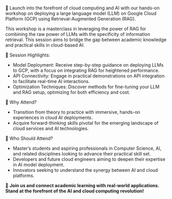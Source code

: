 🚀 Launch into the forefront of cloud computing and AI with our hands-on workshop on deploying a large language model (LLM) on Google Cloud Platform (GCP) using Retrieval-Augmented Generation (RAG).

This workshop is a masterclass in leveraging the power of RAG for combining the raw power of LLMs with the specificity of information retrieval. This session aims to bridge the gap between academic knowledge and practical skills in cloud-based AI.

🌟 Session Highlights:

- Model Deployment: Receive step-by-step guidance on deploying LLMs to GCP, with a focus on integrating RAG for heightened performance.
- API Connectivity: Engage in practical demonstrations on API integration to facilitate real-time AI interactions.
- Optimization Techniques: Discover methods for fine-tuning your LLM and RAG setup, optimizing for both efficiency and cost.

🧠 Why Attend?

- Transition from theory to practice with immersive, hands-on experiences in cloud AI deployments.
- Acquire forward-thinking skills pivotal for the emerging landscape of cloud services and AI technologies.

👥 Who Should Attend?

- Master’s students and aspiring professionals in Computer Science, AI, and related disciplines looking to advance their practical skill set.
- Developers and future cloud engineers aiming to deepen their expertise in AI model deployment.
- Innovators seeking to understand the synergy between AI and cloud platforms.

🎯 **Join us and connect academic learning with real-world applications. Stand at the forefront of the AI and cloud computing revolution!**

